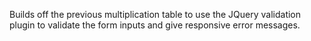 Builds off the previous multiplication table to use the JQuery validation plugin to validate the form inputs and give responsive error messages.

